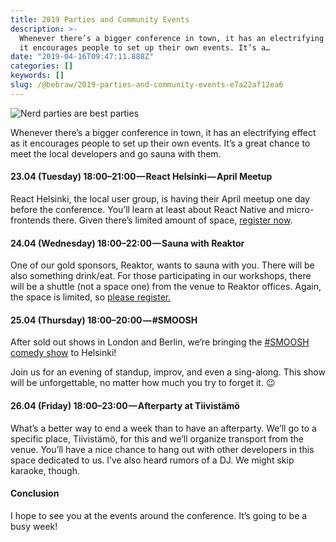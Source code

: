 ```yaml
---
title: 2019 Parties and Community Events
description: >-
  Whenever there’s a bigger conference in town, it has an electrifying effect as
  it encourages people to set up their own events. It’s a…
date: "2019-04-16T09:47:11.888Z"
categories: []
keywords: []
slug: /@bebraw/2019-parties-and-community-events-e7a22af12ea6
---
```


![Nerd parties are best parties](img/1__sqBFzSmf02WuHKMOedm8KQ.jpeg)

Whenever there’s a bigger conference in town, it has an electrifying effect as it encourages people to set up their own events. It’s a great chance to meet the local developers and go sauna with them.

#### 23.04 (Tuesday) 18:00–21:00 — React Helsinki — April Meetup

React Helsinki, the local user group, is having their April meetup one day before the conference. You’ll learn at least about React Native and micro-frontends there. Given there’s limited amount of space, [register now](https://meetabit.com/events/react-helsinki-april-2019).

#### 24.04 (Wednesday) 18:00–22:00 — Sauna with Reaktor

One of our gold sponsors, Reaktor, wants to sauna with you. There will be also something drink/eat. For those participating in our workshops, there will be a shuttle (not a space one) from the venue to Reaktor offices. Again, the space is limited, so [please register.](https://www.reaktor.com/react-finland-afterparty/)

#### 25.04 (Thursday) 18:00–20:00 — #SMOOSH

After sold out shows in London and Berlin, we’re bringing the [#SMOOSH comedy show](https://smoosh.fun) to Helsinki!

Join us for an evening of standup, improv, and even a sing-along. This show will be unforgettable, no matter how much you try to forget it. 😉

#### 26.04 (Friday) 18:00–23:00 — Afterparty at Tiivistämö

What’s a better way to end a week than to have an afterparty. We’ll go to a specific place, Tiivistämö, for this and we’ll organize transport from the venue. You’ll have a nice chance to hang out with other developers in this space dedicated to us. I’ve also heard rumors of a DJ. We might skip karaoke, though.

#### Conclusion

I hope to see you at the events around the conference. It’s going to be a busy week!
